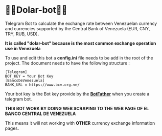 # 💸💸Dolar-bot💸💸
Telegram Bot to calculate the exchange rate between Venezuelan currency and currencies supported by the Central Bank of Venezuela (EUR, CNY, TRY, RUB, USD).

**It is called "dolar-bot" because is the most common exchange operation use in Venezuela**

To use and edit this bot a **config.ini** file needs to be add in the root of the project. 
The document needs to have the following structure :

```
[Telegram]
BOT_KEY = Your Bot Key
[BancoDeVenezuela]
BANK_URL = https://www.bcv.org.ve/
```
Your bot key is the Bot key provide by the **[BotFather]([https://eff.org](https://t.me/BotFather)https://t.me/BotFather)** when you create a telegram bot.

**THIS BOT WORK BY DOING WEB SCRAPING TO THE WEB PAGE OF EL BANCO CENTRAL DE VENEZUELA**

This means it will not working with **OTHER** currency exchange information pages.
